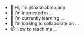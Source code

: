 - 👋 Hi, I’m @nataliabmojano
- 👀 I’m interested in ...
- 🌱 I’m currently learning  ...
- 💞️ I’m looking to collaborate on ...
- 📫 How to reach me ...

<!---
nataliabmojano/nataliabmojano is a ✨ special ✨ repository because its `README.md` (this file) appears on your GitHub profile.
You can click the Preview link to take a look at your changes.
--->

